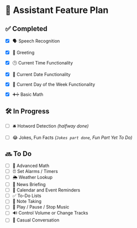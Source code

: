 # 🧠  Assistant Feature Plan

## ✅ Completed
- [x] 🗣️ Speech Recognition  
- [x] 👋 Greeting  
- [x] 🕒 Current Time Functionality  
- [x] 📅 Current Date Functionality  
- [x] 📆 Current Day of the Week Functionality  
- [x] ➕➗ Basic Math  



## 🛠️ In Progress
- [ ] 🛎️ Hotword Detection *(halfway done)*
- [ ] 😂 Jokes, Fun Facts *(`Jokes part done`, Fun Part Yet To Do)* 



## 🔜 To Do
- [ ] 📐 Advanced Math  
- [ ] ⏰ Set Alarms / Timers  
- [ ] 🌦️ Weather Lookup  
- [ ] 📰 News Briefing  
- [ ] 📆 Calendar and Event Reminders  
- [ ] ✅ To-Do Lists  
- [ ] 📝 Note Taking  
- [ ] 🎵 Play / Pause / Stop Music  
- [ ] 🔊 Control Volume or Change Tracks  
- [ ] 💬 Casual Conversation  

